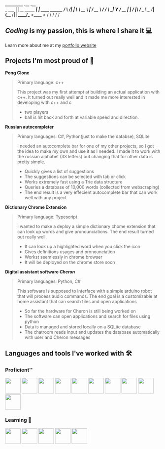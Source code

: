   _________ .__                 .__                 
\_   ___ \|  |__ _____ _______|  |   ____   ______
/    \  \/|  |  \\__  \\_  __ \  | _/ __ \ /  ___/
\     \___|   Y  \/ __ \|  | \/  |_\  ___/ \___ \ 
 \______  /___|  (____  /__|  |____/\___  >____  >
        \/     \/     \/                \/     \/ 

## *Coding* is my passion, this is where I share it 💻

Learn more about me at my [portfolio website](https://charles-ueltschey-portfolio.netlify.app/)

## Projects I'm most proud of 💪

**Pong Clone**
> Primary language: c++
>
> This project was my first attempt at building an actual application with c++. It turned out really well and it made me more interested in developing with c++ and c
> * two players
> * ball is hit back and forth at variable speed and direction.

**Russian autocompleter**
> Primary languages: C#, Python(just to make the databse), SQLite
>
> I needed an autocomplete bar for one of my other projects, so I got the idea to make my own
> and use it as I needed. I made it to work with the russian alphabet (33 letters) but changing that
> for other data is pretty simple.
>
> * Quickly gives a list of suggestions
> * The suggestions can be selected with tab or click
> * Works extremely fast using a Trie data structure
> * Queries a database of 10,000 words (collected from webscraping)
> * The end result is a very effecient autocomplete bar that can work well with any project

**Dictionary Chrome Extension**
> Primary language: Typescript
>
> I wanted to make a deploy a simple dictionary chome extension that can look up words and give
> pronounciations. The end result turned out really well.
>
> * It can look up a highlighted word when you click the icon
> * Gives definitions usages and pronounciation
> * Workst seemlessly in chrome browser
> * It will be deployed on the chrome store soon

**Digital assistant software _Cheron_**
>Primary languages: Python, C#
>
> This software is supposed to interface with a simple arduino robot that will process audio commands. The end goal is
> a customizable at home assistant that can search files and open applications
>
> * So far the hardware for Cheron is still being worked on
> * The software can open applications and search for files using python
> * Data is managed and stored locally on a SQLite database
> * The chatroom reads input and updates the database automatically with user and Cheron messages


## Languages and tools I've worked with 🛠️
### Proficient™️
 <img src="https://github.com/cueltschey/cueltschey/assets/68715119/210578cc-8185-4e98-959f-b76ee47a34c9" width="50" height="50">
 
 <img src="https://github.com/cueltschey/cueltschey/assets/68715119/dab66d02-6c07-494c-9e92-c94dde2ed5c1" width="50" height="50">
 <img src="https://github.com/cueltschey/cueltschey/assets/68715119/a296e028-8f86-4f2d-8494-e94329610732" width="50" height="50">
 <img src="https://github.com/cueltschey/cueltschey/assets/68715119/b8a67e30-8463-4a1e-b09e-22e5b246a955" width="50" height="50">
 
 
 <img src="https://github.com/cueltschey/cueltschey/assets/68715119/31d558e2-eb25-41f7-bcb3-a7021fa8d598" width="50" height="50">
 <img src="https://github.com/cueltschey/cueltschey/assets/68715119/8cdc82de-8dbb-428c-a232-ec7fe593c22a" width="50" height="50">
 <img src="https://github.com/cueltschey/cueltschey/assets/68715119/9fca348c-cc3d-4571-b286-840be611b4ff" width="50" height="50">
 <img src="https://github.com/cueltschey/cueltschey/assets/68715119/9784ce14-8172-4c17-819e-5640a16f2a0a" width="50" height="50">
 <img src="https://github.com/cueltschey/cueltschey/assets/68715119/576ae365-007a-4386-a9dc-193c77235348" width="50" height="50">
 
 <img src="https://github.com/cueltschey/cueltschey/assets/68715119/39dc52bc-a328-4f59-829e-28871613d262" width="50" height="50">

### Learning 📖
<img src="https://github.com/cueltschey/cueltschey/assets/68715119/1ea54679-a22f-4562-86c0-088b0e5ffc0c" width="50" height="50">
<img src="https://github.com/cueltschey/cueltschey/assets/68715119/aef6b352-244e-4832-9e62-6cc327a89db9" width="50" height="50">
<img src="https://github.com/cueltschey/cueltschey/assets/68715119/57a4be9b-1853-48fb-ac04-7b46367243ac" width="50" height="50">
<img src="https://github.com/cueltschey/cueltschey/assets/68715119/5bb9e187-5420-439b-b1f2-4c3a97573678" width="50" height="50">
 <img src="https://github.com/cueltschey/cueltschey/assets/68715119/119c3ba5-1e6b-4896-b37e-519c0b061fb2" width="50" height="50">
